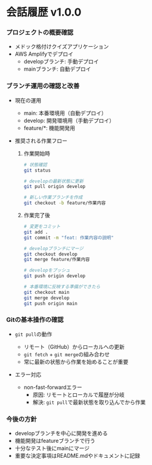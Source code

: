 # 会話履歴 v1.0.0

### プロジェクトの概要確認
- メドック格付けクイズアプリケーション
- AWS Amplifyでデプロイ
  - developブランチ: 手動デプロイ
  - mainブランチ: 自動デプロイ

### ブランチ運用の確認と改善
- 現在の運用
  - main: 本番環境用（自動デプロイ）
  - develop: 開発環境用（手動デプロイ）
  - feature/*: 機能開発用

- 推奨される作業フロー
  1. 作業開始時
     ```bash
     # 状態確認
     git status
     
     # developの最新状態に更新
     git pull origin develop
     
     # 新しい作業ブランチを作成
     git checkout -b feature/作業内容
     ```

  2. 作業完了後
     ```bash
     # 変更をコミット
     git add .
     git commit -m "feat: 作業内容の説明"
     
     # developブランチにマージ
     git checkout develop
     git merge feature/作業内容
     
     # developをプッシュ
     git push origin develop
     
     # 本番環境に反映する準備ができたら
     git checkout main
     git merge develop
     git push origin main
     ```

### Gitの基本操作の確認
- `git pull`の動作
  - リモート（GitHub）からローカルへの更新
  - `git fetch` + `git merge`の組み合わせ
  - 常に最新の状態から作業を始めることが重要

- エラー対応
  - non-fast-forwardエラー
    - 原因: リモートとローカルで履歴が分岐
    - 解決: `git pull`で最新状態を取り込んでから作業

### 今後の方針
- developブランチを中心に開発を進める
- 機能開発はfeatureブランチで行う
- 十分なテスト後にmainにマージ
- 重要な決定事項はREADME.mdやドキュメントに記録 